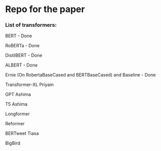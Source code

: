 # Repo for the paper

### List of transformers:

BERT - Done


RoBERTa - Done


DistilBERT - Done


ALBERT - Done


Ernie (On RobertaBaseCased and BERTBaseCased) and Baseline - Done


Transformer-XL Priyam


GPT Ashima


T5 Ashima


Longformer


Reformer


BERTweet Tiasa


BigBird

